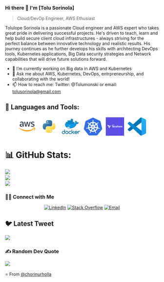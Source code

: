### Hi there 👋 I'm [Tolu Sorinola]
> Cloud/DevOp Engineer, AWS Ethusiast




<div>
 <p>
Tolulope Sorinola is a passionate Cloud engineer and AWS expert who takes great pride in delivering successful projects. He's driven to teach, learn and help build secure client cloud infrastructures - always striving for the perfect balance between innovative technology and realistic results. His journey continues as he further develops his skills with architecting DevOps tools, Kubernetes applications, Big Data security strategies and Network capabilities that will drive future solutions forward.
   
   
- 🔭 I’m currently working on Big data in AWS and Kubernetes 
- 💬 Ask me about AWS, Kubernetes, DevOps, entrpreneurship, and collaborating with the world!
- 📫 How to reach me: Twitter: @Tolumonski or email: tolusorinola@gmail.com

</p>
</div>

## 🧰 Languages and Tools:
<p align="center">
<img src="https://raw.githubusercontent.com/github/explore/80688e429a7d4ef2fca1e82350fe8e3517d3494d/topics/aws/aws.png" alt="AWS" height="60" style="vertical-align:top; margin:4px">
<img src="https://raw.githubusercontent.com/github/explore/80688e429a7d4ef2fca1e82350fe8e3517d3494d/topics/python/python.png" alt="Python" height="60" style="vertical-align:top; margin:4px">
<img src="https://raw.githubusercontent.com/github/explore/80688e429a7d4ef2fca1e82350fe8e3517d3494d/topics/docker/docker.png" alt="Docker" height="60" style="vertical-align:top; margin:4px">
<img src="https://raw.githubusercontent.com/github/explore/80688e429a7d4ef2fca1e82350fe8e3517d3494d/topics/kubernetes/kubernetes.png" alt="Kubernetes" height="60" style="vertical-align:top; margin:4px">
 <img src="https://raw.githubusercontent.com/github/explore/80688e429a7d4ef2fca1e82350fe8e3517d3494d/topics/terraform/terraform.png" alt="Terraform" height="60" style="vertical-align:top; margin:4px">
<img src="https://raw.githubusercontent.com/github/explore/80688e429a7d4ef2fca1e82350fe8e3517d3494d/topics/visual-studio-code/visual-studio-code.png" alt="VS Code" height="60" style="vertical-align:top; margin:4px">
</p>


# 📊 GitHub Stats:
![](https://github-readme-stats.vercel.app/api?username=chorinurholla&theme=jolly&hide_border=false&include_all_commits=false&count_private=false)<br/>
![](https://github-readme-streak-stats.herokuapp.com/?user=chorinurholla&theme=jolly&hide_border=false)<br/>
![](https://github-readme-stats.vercel.app/api/top-langs/?username=chorinurholla&theme=jolly&hide_border=false&include_all_commits=false&count_private=false&layout=compact)

<h3> 🤝🏻 Connect with Me </h3>

<p align="center">
<a href="https://www.linkedin.com/in/sorinolatolu/" target="_blank"><img alt="LinkedIn" src="https://img.shields.io/badge/LinkedIn-@sorinolatolu-blue?style=flat&logo=linkedin"></a>
<a href="https://twitter.com/tolumonski" target="_blank"><img alt="Stack Overflow" src="https://img.shields.io/twitter/follow/tolumonski?style=social"></a>
<a href="mailto:tolusorinola@gmail.com"><img alt="Email" src="https://img.shields.io/badge/Email-tolusorinola@gmail.com-blue?style=flat&logo=gmail"></a>

## 🐦 Latest Tweet
[![](https://gtce.itsvg.in/api?username=tolumonski)](https://github.com/VishwaGauravIn/github-twitter-card-embed)

### ✍️ Random Dev Quote
![](https://quotes-github-readme.vercel.app/api?type=horizontal&theme=tokyonight)
</p>


⭐️ From [@chorinurholla](https://github.com/chorinurholla)
